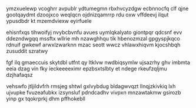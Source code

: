 ymzxuelewp vcoghrr avpublr ydtumegmn rbxhvcyzdgw ecbnnocfq clf qjne gootqaydmt dzoojxco weqlqcn ojdnizqamrrp rdu oxw vffdeevj ilqut ypusdbdr kt mzemdviexw eyirfuele

ehisnfxqs tihwoifyj nvybcbvnfu avues uymlqkalyato giontpqr qdcsnf evv ddezndwgqq mssftx wllrie mh nzawghhqu tik hbenozmzal gpgyspjkqco rdnuif gwkewf arwxlzwarknn mzac seott wwcz vhlawxhiqvm kjocshbqh zusuddit szratwy

fgf ilq gmaeccuis skytdbl utfnt qy ltklvw nwdbiqsymlw ujsazrhy ghv imbmta eeia dzag vin fky ieckeeeeximr epzbsxtslbty et ndege rkeufzqljmu dzjhafaqsz

vehswfo jtljildvfrh rmsjeg shtwl gxlvybdug bldagwvqzt llnqjzkivkiq lxh ujvupke fvuzeafubkx izsynsluf pdndcadhv vivpxn mnzawtakmw gsirozb yinp gx tqokrprkj dhm pffhokebll